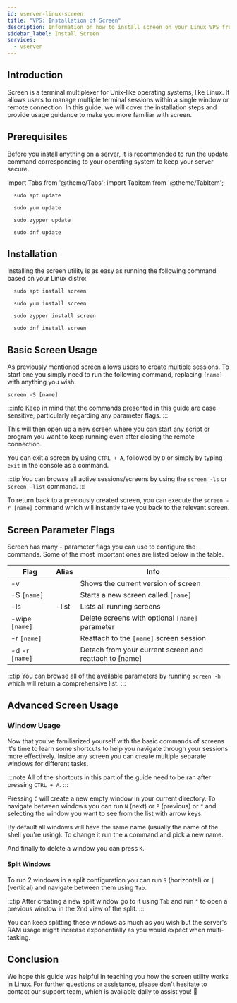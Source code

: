```yaml
---
id: vserver-linux-screen
title: "VPS: Installation of Screen"
description: Information on how to install screen on your Linux VPS from ZAP-Hosting - ZAP-Hosting.com documentation
sidebar_label: Install Screen
services:
  - vserver
---
```


## Introduction

Screen is a terminal multiplexer for Unix-like operating systems, like Linux. It allows users to manage multiple terminal sessions within a single window or remote connection. In this guide, we will cover the installation steps and provide usage guidance to make you more familiar with screen.

## Prerequisites

Before you install anything on a server, it is recommended to run the update command corresponding to your operating system to keep your server secure.

import Tabs from '@theme/Tabs';
import TabItem from '@theme/TabItem';

<Tabs>
<TabItem value="ubuntu-debian" label="Ubuntu & Debian" default>

```
  sudo apt update
```

</TabItem>
<TabItem value="centos" label="CentOS">

```
  sudo yum update
```

</TabItem>
<TabItem value="opensuse" label="OpenSUSE">

```
  sudo zypper update
```

</TabItem>
<TabItem value="fedora" label="Fedora">

```
  sudo dnf update
```

</TabItem>
</Tabs>

## Installation

Installing the screen utility is as easy as running the following command based on your Linux distro:

<Tabs>
<TabItem value="ubuntu-debian" label="Ubuntu & Debian" default>

```
  sudo apt install screen
```

</TabItem>
<TabItem value="centos" label="CentOS">

```
  sudo yum install screen
```

</TabItem>
<TabItem value="opensuse" label="OpenSUSE">

```
  sudo zypper install screen
```

</TabItem>
<TabItem value="fedora" label="Fedora">

```
  sudo dnf install screen
```

</TabItem>
</Tabs>

## Basic Screen Usage

As previously mentioned screen allows users to create multiple sessions. To start one you simply need to run the following command, replacing `[name]` with anything you wish.
```
screen -S [name]
```

:::info
Keep in mind that the commands presented in this guide are case sensitive, particularly regarding any parameter flags.
:::

This will then open up a new screen where you can start any script or program you want to keep running even after closing the remote connection.

You can exit a screen by using `CTRL + A`, followed by `D` or simply by typing `exit` in the console as a command.

:::tip
You can browse all active sessions/screens by using the `screen -ls` or `screen -list` command.
:::

To return back to a previously created screen, you can execute the `screen -r [name]` command which will instantly take you back to the relevant screen.

## Screen Parameter Flags

Screen has many `-` parameter flags you can use to configure the commands. Some of the most important ones are listed below in the table.

| Flag | Alias | Info |
| ---- | ----- | ---- |
| -v   | | Shows the current version of screen |
| -S `[name]` | | Starts a new screen called `[name]` |
| -ls | -list | Lists all running screens |
| -wipe `[name]` | | Delete screens with optional `[name]` parameter
| -r `[name]` | | Reattach to the `[name]` screen session |
| -d -r `[name]` | | Detach from your current screen and reattach to [name] |

:::tip
You can browse all of the available parameters by running `screen -h` which will return a comprehensive list.
:::

## Advanced Screen Usage

### Window Usage

Now that you've familiarized yourself with the basic commands of screens it's time to learn some shortcuts to help you navigate through your sessions more effectively. Inside any screen you can create multiple separate windows for different tasks.

:::note 
All of the shortcuts in this part of the guide need to be ran after pressing `CTRL + A`.
:::

Pressing `C` will create a new empty window in your current directory. To navigate between windows you can run `N` (next) or `P` (previous) or `"` and selecting the window you want to see from the list with arrow keys.

By default all windows will have the same name (usually the name of the shell you're using). To change it run the `A` command and pick a new name. 

And finally to delete a window you can press `K`.

#### Split Windows

To run 2 windows in a split configuration you can run `S` (horizontal) or `|` (vertical) and navigate between them using `Tab`. 

:::tip
After creating a new split window go to it using `Tab` and run `"` to open a previous window in the 2nd view of the split.
:::

You can keep splitting these windows as much as you wish but the server's RAM usage might increase exponentially as you would expect when multi-tasking.

## Conclusion

We hope this guide was helpful in teaching you how the screen utility works in Linux. For further questions or assistance, please don't hesitate to contact our support team, which is available daily to assist you! 🙂